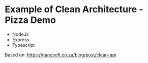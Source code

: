 # Example of Clean Architecture - Pizza Demo

- NodeJs
- Express
- Typescript

Based on: https://nanosoft.co.za/blog/post/clean-api